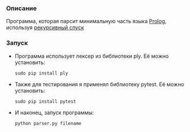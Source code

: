 ### Описание 
Программа, которая парсит минимальную часть языка [Prolog](https://en.wikipedia.org/wiki/Prolog), используя [рекурсивный спуск](https://en.wikipedia.org/wiki/Recursive_descent_parser)  

### Запуск 

* Программа использует лексер из библиотеки ply. Её можно установить: 
    ```
    sudo pip install ply
    ```

* Также для тестирования я применял библиотеку pytest. Её можно установить:
    ```
    sudo pip install pytest
    ```
    
* И наконец, запуск программы:
    ```
    python parser.py filename
    ```
